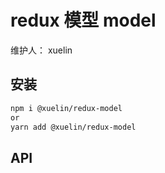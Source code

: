 # redux 模型 model

维护人： xuelin

<!-- > redux模型model -->

## 安装

```sh
npm i @xuelin/redux-model
or
yarn add @xuelin/redux-model
```

## API
